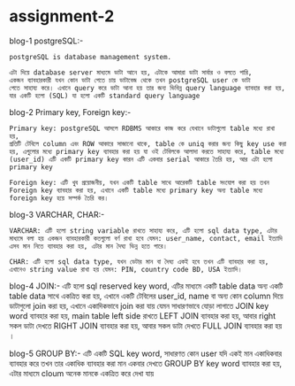 # assignment-2

blog-1
    postgreSQL:-

    postgreSQL is database management system.

    এটা দিয়ে database server মাধ্যমে ডাটা আনে হয়, এটাকে আমারা ডাটা সার্বার ও বলতে পারি,
    একজন ব্যাবহারকারী যখন কোন ডাটা পেতে চায় ডাটাবেজ থেকে তখন postgreSQL user কে ডাটা
    পেতে সাহায্য করে। এখানে query করে ডাটা আনা হয় তার জন্য ভিবিন্ন query language ব্যাবহার করা হয়, যার একটি হলো (SQL) যা হলো একটি standard query language 

blog-2
    Primary key, Foreign key:-

    Primary key: postgreSQL আসলে RDBMS আকারে কাজ করে যেখানে ডাটাগুলো table মধ্যে রাখা হয়,
    প্রতিটি টেবিলে column এবং ROW আকারে সাজানো থাকে, table কে uniq করার জন্য কিছু key use করা হয়, এগুলোর মধ্যে primary key ব্যাবহার করা হয় যা ওই টেবিলকে আলাদা করতে সাহায্য করে, table মধ্যে (user_id) এটি একটি primary key কারন এটি একবার serial আকারে তৈরি হয়, আর এটা হলো primary key

    Foreign key: এটি খুব প্রয়োজনীয়, যখন একটি table সাথে আরেকটি table সংযোগ করা হয় তখন Foreign key ব্যাবহার করা হয়, এখানে একটি table মধ্যে primary key অন্য table মধ্যে foreign key হয়ে সম্পর্ক তৈরি কর।

blog-3
    VARCHAR, CHAR:-
    
    VARCHAR: এটি হলো string variable রাখতে সাহায্য করে, এটি হলো sql data type, এটার মাধ্যমে বলা হয় একজন ব্যাবহারকারী কতগুলো বর্ণ রাখা হবে যেমন: user_name, contact, email ইত্যাদি এসব মান নিতে ব্যাবহার করা হয়, এটার মান দৈঘ্য ভিন্ন হতে পারে।

    CHAR: এটি হলো sql data type, যখন ডেটার মান বা দৈঘ্য একই হবে তখন এটি ব্যাবহার করা হয়, এখানেও string value রাখা হয় যেমন: PIN, country code BD, USA ইত্যাদি।


blog-4
    JOIN:-
    এটি হলো sql reserved key word, এটির মাধ্যমে একটি table data অন্য একটি table data  সাথে একত্রিত করা হয়, এখানে একটি টেবিলের user_id, name বা অন্য কোন column দিয়ে ডাটাগুলো join করা
    হয়, এখানে একাদিকভাবে join করা যায় যেমন সাধারণভাবে যোড়া লাগাতে JOIN key word ব্যাবহার করা হয়,
    main table left side রাখতে LEFT JOIN ব্যাবহার করা হয়, আবার right সকল ডাটা দেখতে RIGHT JOIN ব্যাবহার করা হয়, আবার সকল ডাটা দেখতে FULL JOIN ব্যাবহার করা হয় ।


blog-5
    GROUP BY:- 
    এটি একটি SQL key word, সাধারণত কোন user যদি একই মান একাধিকবার ব্যাবহার করে তখন তার একাধিক ব্যাবহার করা মান একবার দেখতে GROUP BY key word ব্যাবহার করা হয়, এটার মাধ্যমে cloum অনেক মানকে একত্রিত করে দেখা যায়

